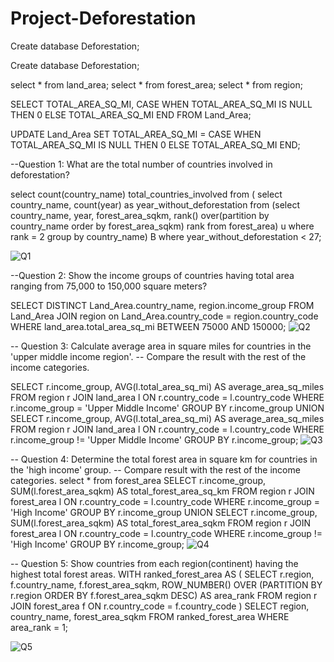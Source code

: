 # Project-Deforestation

Create database Deforestation;

Create database Deforestation; 

select * from land_area;
select * from forest_area;
select * from region;


SELECT TOTAL_AREA_SQ_MI, CASE WHEN TOTAL_AREA_SQ_MI IS NULL THEN 0 ELSE TOTAL_AREA_SQ_MI END FROM Land_Area;

UPDATE Land_Area SET TOTAL_AREA_SQ_MI = CASE WHEN TOTAL_AREA_SQ_MI IS NULL THEN 0 ELSE TOTAL_AREA_SQ_MI END;

--Question 1: What are the total number of countries involved in deforestation?

select count(country_name) total_countries_involved from (
select country_name, count(year) as year_without_deforestation from
(select country_name, year, forest_area_sqkm,
rank() over(partition by country_name order by forest_area_sqkm) rank from forest_area) u
where rank = 2
group by country_name) B
where year_without_deforestation < 27;

![Q1](https://github.com/BigDaps6470/Deforest/assets/162059540/8118d5b0-eed2-46b1-80c0-4f47db76b6c2)


--Question 2: Show the income groups of countries having total area ranging from 75,000 to 150,000 square meters?

SELECT DISTINCT Land_Area.country_name, region.income_group
FROM Land_Area
JOIN region on Land_Area.country_code = region.country_code 
WHERE land_area.total_area_sq_mi BETWEEN 75000 AND 150000;
![Q2](https://github.com/BigDaps6470/Deforest/assets/162059540/29501d89-c88d-4afb-ad7e-b31f00b5fb20)

-- Question 3: Calculate average area in square miles for countries in the 'upper middle income region'. 
-- Compare the result with the rest of the income categories.

SELECT
  r.income_group,
  AVG(l.total_area_sq_mi) AS average_area_sq_miles
FROM
  region r
JOIN
  land_area l ON r.country_code = l.country_code
WHERE
  r.income_group = 'Upper Middle Income'
GROUP BY
  r.income_group
UNION
SELECT
  r.income_group,
  AVG(l.total_area_sq_mi) AS average_area_sq_miles
FROM
  region r
JOIN
  land_area l ON r.country_code = l.country_code
WHERE
  r.income_group != 'Upper Middle Income'
GROUP BY
  r.income_group;
![Q3](https://github.com/BigDaps6470/Deforest/assets/162059540/e047baa9-1efb-4052-a4e3-8317ed07c41d)


-- Question 4: Determine the total forest area in square km for countries in the 'high income' group. 
-- Compare result with the rest of the income categories.
select * from forest_area
SELECT
  r.income_group,
  SUM(l.forest_area_sqkm) AS total_forest_area_sq_km
FROM
  region r
JOIN
  forest_area l ON r.country_code = l.country_code
WHERE
  r.income_group = 'High Income'
GROUP BY
  r.income_group
UNION
SELECT
  r.income_group,
  SUM(l.forest_area_sqkm) AS total_forest_area_sqkm
FROM
  region r
JOIN
  forest_area l ON r.country_code = l.country_code
WHERE
  r.income_group != 'High Income'
GROUP BY
  r.income_group;
![Q4](https://github.com/BigDaps6470/Deforest/assets/162059540/4f02eac7-17c0-4db6-878c-8a6e18e281fe)

 
  -- Question 5: Show countries from each region(continent) having the highest total forest areas. 
  WITH ranked_forest_area AS (
  SELECT
    r.region,
    f.country_name,
    f.forest_area_sqkm,
    ROW_NUMBER() OVER (PARTITION BY r.region ORDER BY f.forest_area_sqkm DESC) AS area_rank
  FROM
    region r
  JOIN
    forest_area f ON r.country_code = f.country_code
)
SELECT
  region,
  country_name,
  forest_area_sqkm
FROM
  ranked_forest_area
WHERE
  area_rank = 1;

![Q5](https://github.com/BigDaps6470/Deforest/assets/162059540/9418d3d1-2dc0-4837-a95a-ea62a2f58cd6)

  
